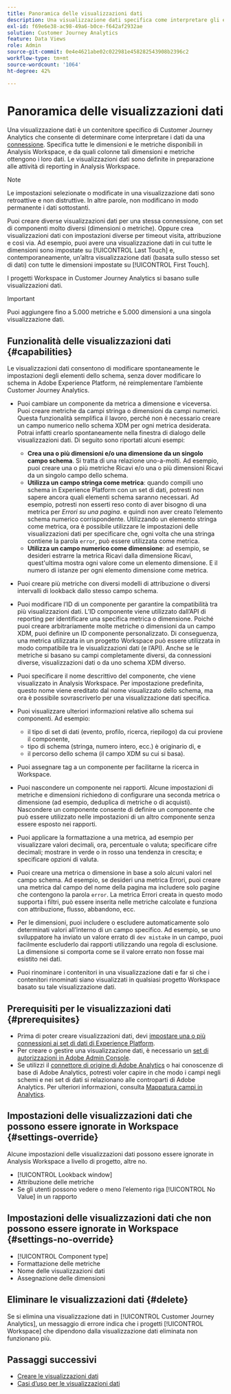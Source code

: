 ```yaml
---
title: Panoramica delle visualizzazioni dati
description: Una visualizzazione dati specifica come interpretare gli elementi dei dati nella connessione di Customer Journey Analytics, ad esempio metriche, dimensioni, sessioni e così via.
exl-id: f69e6e38-ac98-49a6-b0ce-f642af2932ae
solution: Customer Journey Analytics
feature: Data Views
role: Admin
source-git-commit: 0e4e4621abe02c022981e458282543908b2396c2
workflow-type: tm+mt
source-wordcount: '1064'
ht-degree: 42%

---
```


# Panoramica delle visualizzazioni dati

Una visualizzazione dati è un contenitore specifico di Customer Journey Analytics che consente di determinare come interpretare i dati da una [connessione](/help/connections/create-connection.md). Specifica tutte le dimensioni e le metriche disponibili in Analysis Workspace, e da quali colonne tali dimensioni e metriche ottengono i loro dati. Le visualizzazioni dati sono definite in preparazione alle attività di reporting in Analysis Workspace.

>[!NOTE]
>
>Le impostazioni selezionate o modificate in una visualizzazione dati sono retroattive e non distruttive. In altre parole, non modificano in modo permanente i dati sottostanti.

Puoi creare diverse visualizzazioni dati per una stessa connessione, con set di componenti molto diversi (dimensioni o metriche). Oppure crea visualizzazioni dati con impostazioni diverse per timeout visita, attribuzione e così via. Ad esempio, puoi avere una visualizzazione dati in cui tutte le dimensioni sono impostate su [!UICONTROL Last Touch] e, contemporaneamente, un’altra visualizzazione dati (basata sullo stesso set di dati) con tutte le dimensioni impostate su [!UICONTROL First Touch].

I progetti Workspace in Customer Journey Analytics si basano sulle visualizzazioni dati.

>[!IMPORTANT]
>
>Puoi aggiungere fino a 5.000 metriche e 5.000 dimensioni a una singola visualizzazione dati.

## Funzionalità delle visualizzazioni dati {#capabilities}

Le visualizzazioni dati consentono di modificare spontaneamente le impostazioni degli elementi dello schema, senza dover modificare lo schema in Adobe Experience Platform, né reimplementare l’ambiente Customer Journey Analytics.

* Puoi cambiare un componente da metrica a dimensione e viceversa. Puoi creare metriche da campi stringa o dimensioni da campi numerici. Questa funzionalità semplifica il lavoro, perché non è necessario creare un campo numerico nello schema XDM per ogni metrica desiderata. Potrai infatti crearlo spontaneamente nella finestra di dialogo delle visualizzazioni dati. Di seguito sono riportati alcuni esempi:
   * **Crea una o più dimensioni e/o una dimensione da un singolo campo schema**. Si tratta di una relazione uno-a-molti. Ad esempio, puoi creare una o più metriche Ricavi e/o una o più dimensioni Ricavi da un singolo campo dello schema.
   * **Utilizza un campo stringa come metrica**: quando compili uno schema in Experience Platform con un set di dati, potresti non sapere ancora quali elementi schema saranno necessari. Ad esempio, potresti non esserti reso conto di aver bisogno di una metrica per *Errori su una pagina*. e quindi non aver creato l’elemento schema numerico corrispondente. Utilizzando un elemento stringa come metrica, ora è possibile utilizzare le impostazioni delle visualizzazioni dati per specificare che, ogni volta che una stringa contiene la parola `error`, può essere utilizzata come metrica.
   * **Utilizza un campo numerico come dimensione**: ad esempio, se desideri estrarre la metrica Ricavi dalla dimensione Ricavi, quest&#39;ultima mostra ogni valore come un elemento dimensione. E il numero di istanze per ogni elemento dimensione come metrica.

* Puoi creare più metriche con diversi modelli di attribuzione o diversi intervalli di lookback dallo stesso campo schema.

* Puoi modificare l’ID di un componente per garantire la compatibilità tra più visualizzazioni dati. L’ID componente viene utilizzato dall’API di reporting per identificare una specifica metrica o dimensione. Poiché puoi creare arbitrariamente molte metriche o dimensioni da un campo XDM, puoi definire un ID componente personalizzato. Di conseguenza, una metrica utilizzata in un progetto Workspace può essere utilizzata in modo compatibile tra le visualizzazioni dati (e l’API). Anche se le metriche si basano su campi completamente diversi, da connessioni diverse, visualizzazioni dati o da uno schema XDM diverso.

* Puoi specificare il nome descrittivo del componente, che viene visualizzato in Analysis Workspace. Per impostazione predefinita, questo nome viene ereditato dal nome visualizzato dello schema, ma ora è possibile sovrascriverlo per una visualizzazione dati specifica.

* Puoi visualizzare ulteriori informazioni relative allo schema sui componenti. Ad esempio:

   * il tipo di set di dati (evento, profilo, ricerca, riepilogo) da cui proviene il componente,
   * tipo di schema (stringa, numero intero, ecc.) è originario di, e
   * il percorso dello schema (il campo XDM su cui si basa).

* Puoi assegnare tag a un componente per facilitarne la ricerca in Workspace.

* Puoi nascondere un componente nei rapporti. Alcune impostazioni di metriche e dimensioni richiedono di configurare una seconda metrica o dimensione (ad esempio, deduplica di metriche o di acquisti). Nascondere un componente consente di definire un componente che può essere utilizzato nelle impostazioni di un altro componente senza essere esposto nei rapporti.

* Puoi applicare la formattazione a una metrica, ad esempio per visualizzare valori decimali, ora, percentuale o valuta; specificare cifre decimali; mostrare in verde o in rosso una tendenza in crescita; e specificare opzioni di valuta.

* Puoi creare una metrica o dimensione in base a solo alcuni valori nel campo schema. Ad esempio, se desideri una metrica Errori, puoi creare una metrica dal campo del nome della pagina ma includere solo pagine che contengono la parola `error`. La metrica Errori creata in questo modo supporta i filtri, può essere inserita nelle metriche calcolate e funziona con attribuzione, flusso, abbandono, ecc.

* Per le dimensioni, puoi includere o escludere automaticamente solo determinati valori all’interno di un campo specifico. Ad esempio, se uno sviluppatore ha inviato un valore errato di `dev mistake` in un campo, puoi facilmente escluderlo dai rapporti utilizzando una regola di esclusione. La dimensione si comporta come se il valore errato non fosse mai esistito nei dati.

* Puoi rinominare i contenitori in una visualizzazione dati e far sì che i contenitori rinominati siano visualizzati in qualsiasi progetto Workspace basato su tale visualizzazione dati.

## Prerequisiti per le visualizzazioni dati {#prerequisites}

* Prima di poter creare visualizzazioni dati, devi [impostare una o più connessioni ai set di dati di Experience Platform](/help/connections/create-connection.md).
* Per creare o gestire una visualizzazione dati, è necessario un [set di autorizzazioni in Adobe Admin Console](https://experienceleague.adobe.com/en/docs/analytics-platform/using/cja-overview/cja-overview).
* Se utilizzi il [connettore di origine di Adobe Analytics](/help/data-ingestion/analytics.md) o hai conoscenze di base di Adobe Analytics, potresti voler capire in che modo i campi negli schemi e nei set di dati si relazionano alle controparti di Adobe Analytics. Per ulteriori informazioni, consulta [Mappatura campi in Analytics](https://experienceleague.adobe.com/en/docs/experience-platform/sources/connectors/adobe-applications/mapping/analytics).

## Impostazioni delle visualizzazioni dati che possono essere ignorate in Workspace {#settings-override}

Alcune impostazioni delle visualizzazioni dati possono essere ignorate in Analysis Workspace a livello di progetto, altre no.

* [!UICONTROL Lookback window]
* Attribuzione delle metriche
* Se gli utenti possono vedere o meno l’elemento riga [!UICONTROL No Value] in un rapporto

## Impostazioni delle visualizzazioni dati che non possono essere ignorate in Workspace {#settings-no-override}

* [!UICONTROL Component type]
* Formattazione delle metriche
* Nome delle visualizzazioni dati
* Assegnazione delle dimensioni

## Eliminare le visualizzazioni dati {#delete}

Se si elimina una visualizzazione dati in [!UICONTROL Customer Journey Analytics], un messaggio di errore indica che i progetti [!UICONTROL Workspace] che dipendono dalla visualizzazione dati eliminata non funzionano più.

## Passaggi successivi

* [Creare le visualizzazioni dati](/help/data-views/create-dataview.md)
* [Casi d’uso per le visualizzazioni dati](/help/use-cases/data-views/data-views-usecases.md)
